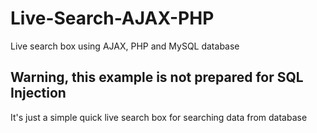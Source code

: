 # Live-Search-AJAX-PHP
Live search box using AJAX, PHP and MySQL database
<h2>Warning, this example is not prepared for SQL Injection</h2>
It's just a simple quick live search box for searching data from database
